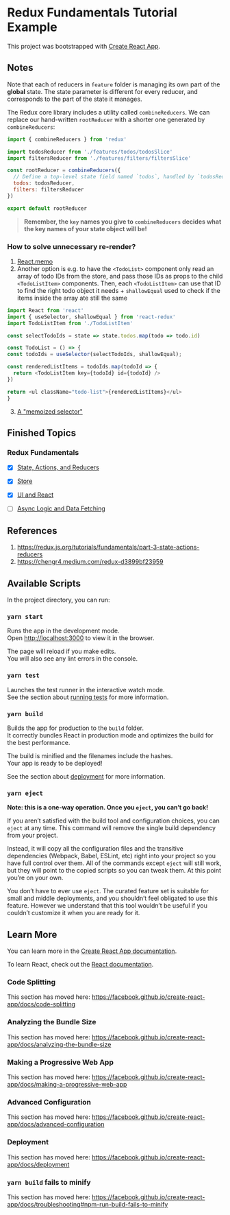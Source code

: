 # Redux Fundamentals Tutorial Example

This project was bootstrapped with [Create React App](https://github.com/facebook/create-react-app).

## Notes

Note that each of reducers in `feature` folder is managing its own part of the **global** state. The state parameter is different for every reducer, and corresponds to the part of the state it manages.

The Redux core library includes a utility called `combineReducers`.
We can replace our hand-written `rootReducer` with a shorter one generated by `combineReducers`:

```javascript
import { combineReducers } from 'redux'

import todosReducer from './features/todos/todosSlice'
import filtersReducer from './features/filters/filtersSlice'

const rootReducer = combineReducers({
  // Define a top-level state field named `todos`, handled by `todosReducer`
  todos: todosReducer,
  filters: filtersReducer
})

export default rootReducer
```

> **Remember, the `key` names you give to `combineReducers` decides what the key names of your state object will be!**

### How to solve unnecessary re-render?

1. [React.memo](https://reactjs.org/docs/react-api.html#reactmemo)
2. Another option is e.g. to have the `<TodoList>` component only read an array of todo IDs from the store, and pass those IDs as props to the child `<TodoListItem>` components. Then, each `<TodoListItem>` can use that ID to find the right todo object it needs + `shallowEqual` used to check if the items inside the array ate still the same

  ```javascript
  import React from 'react'
  import { useSelector, shallowEqual } from 'react-redux'
  import TodoListItem from './TodoListItem'

  const selectTodoIds = state => state.todos.map(todo => todo.id)

  const TodoList = () => {
  const todoIds = useSelector(selectTodoIds, shallowEqual);

  const renderedListItems = todoIds.map(todoId => {
    return <TodoListItem key={todoId} id={todoId} />
  })

  return <ul className="todo-list">{renderedListItems}</ul>
  }
  ```
  
3. [A "memoized selector"](https://redux.js.org/tutorials/fundamentals/part-7-standard-patterns)

## Finished Topics

### Redux Fundamentals

- [x] [State, Actions, and Reducers](https://redux.js.org/tutorials/fundamentals/part-3-state-actions-reducers)
- [x] [Store](https://redux.js.org/tutorials/fundamentals/part-4-store)
- [x] [UI and React](https://redux.js.org/tutorials/fundamentals/part-5-ui-react)
- [ ] [Async Logic and Data Fetching](https://redux.js.org/tutorials/fundamentals/part-6-async-logic)


## References

1. https://redux.js.org/tutorials/fundamentals/part-3-state-actions-reducers
2. https://chengr4.medium.com/redux-d3899bf23959

## Available Scripts

In the project directory, you can run:

### `yarn start`

Runs the app in the development mode.<br />
Open [http://localhost:3000](http://localhost:3000) to view it in the browser.

The page will reload if you make edits.<br />
You will also see any lint errors in the console.

### `yarn test`

Launches the test runner in the interactive watch mode.<br />
See the section about [running tests](https://facebook.github.io/create-react-app/docs/running-tests) for more information.

### `yarn build`

Builds the app for production to the `build` folder.<br />
It correctly bundles React in production mode and optimizes the build for the best performance.

The build is minified and the filenames include the hashes.<br />
Your app is ready to be deployed!

See the section about [deployment](https://facebook.github.io/create-react-app/docs/deployment) for more information.

### `yarn eject`

**Note: this is a one-way operation. Once you `eject`, you can’t go back!**

If you aren’t satisfied with the build tool and configuration choices, you can `eject` at any time. This command will remove the single build dependency from your project.

Instead, it will copy all the configuration files and the transitive dependencies (Webpack, Babel, ESLint, etc) right into your project so you have full control over them. All of the commands except `eject` will still work, but they will point to the copied scripts so you can tweak them. At this point you’re on your own.

You don’t have to ever use `eject`. The curated feature set is suitable for small and middle deployments, and you shouldn’t feel obligated to use this feature. However we understand that this tool wouldn’t be useful if you couldn’t customize it when you are ready for it.

## Learn More

You can learn more in the [Create React App documentation](https://facebook.github.io/create-react-app/docs/getting-started).

To learn React, check out the [React documentation](https://reactjs.org/).

### Code Splitting

This section has moved here: https://facebook.github.io/create-react-app/docs/code-splitting

### Analyzing the Bundle Size

This section has moved here: https://facebook.github.io/create-react-app/docs/analyzing-the-bundle-size

### Making a Progressive Web App

This section has moved here: https://facebook.github.io/create-react-app/docs/making-a-progressive-web-app

### Advanced Configuration

This section has moved here: https://facebook.github.io/create-react-app/docs/advanced-configuration

### Deployment

This section has moved here: https://facebook.github.io/create-react-app/docs/deployment

### `yarn build` fails to minify

This section has moved here: https://facebook.github.io/create-react-app/docs/troubleshooting#npm-run-build-fails-to-minify
